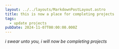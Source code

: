 ```yaml
---
layout: ../../layouts/MarkdownPostLayout.astro
title: this is now a place for completing projects
tags:
  - update projects
pubDate: 2024-11-07T00:00:00.000Z
---
```


*i swear unto you, i will now be completing projects*
